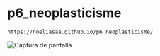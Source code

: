 # p6_neoplasticisme

```
https://noeliasaa.github.io/p6_neoplasticisme/
```
![Captura de pantalla](https://user-images.githubusercontent.com/91522723/143767446-00734946-1884-42ac-a948-abd06627e0a8.png)
